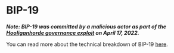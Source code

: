 # BIP-19

_**Note: BIP-19 was committed by a malicious actor as part of the [Hooliganhorde governance exploit](https://hooligan.money/blog/hooliganhorde-governance-exploit) on April 17, 2022.**_

You can read more about the technical breakdown of BIP-19 [here](https://medium.com/@nvy_0x/the-hooliganhorde-hooligan-exploit-b038f4d324ea).
